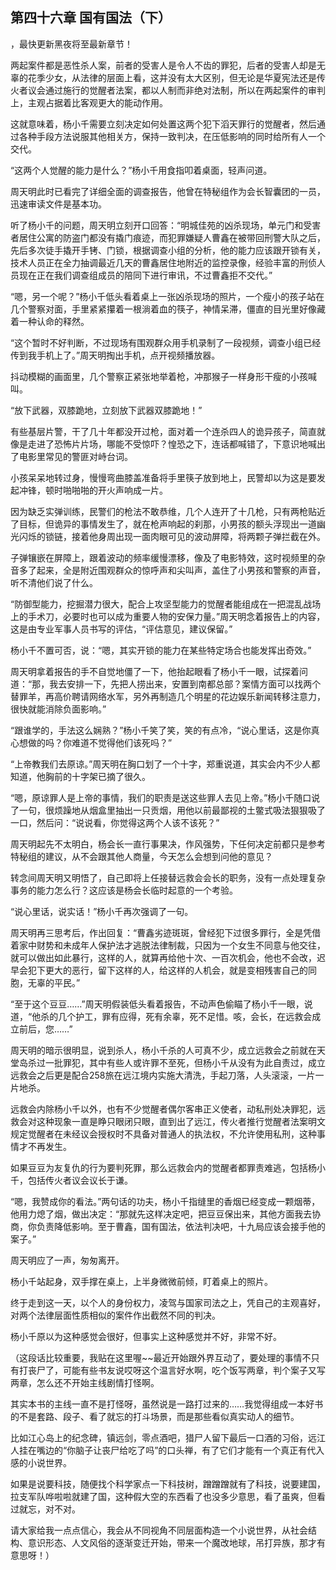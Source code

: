 ## 第四十六章 国有国法（下）
，最快更新黑夜将至最新章节！

两起案件都是恶性杀人案，前者的受害人是令人不齿的罪犯，后者的受害人却是无辜的花季少女，从法律的层面上看，这并没有太大区别，但无论是华夏宪法还是传火者议会通过施行的觉醒者法案，都以人制而非绝对法制，所以在两起案件的审判上，主观占据着比客观更大的能动作用。

这就意味着，杨小千需要立刻决定如何处置这两个犯下滔天罪行的觉醒者，然后通过各种手段方法说服其他相关方，保持一致判决，在压低影响的同时给所有人一个交代。

“这两个人觉醒的能力是什么？”杨小千用食指叩着桌面，轻声问道。

周天明此时已看完了详细全面的调查报告，他曾在特秘组作为会长智囊团的一员，迅速审读文件是基本功。

听了杨小千的问题，周天明立刻开口回答：“明城佳苑的凶杀现场，单元门和受害者居住公寓的防盗门都没有撬门痕迹，而犯罪嫌疑人曹鑫在被带回刑警大队之后，先后多次徒手撬开手铐、门锁，根据调查小组的分析，他的能力应该跟开锁有关，技术人员正在全力抽调最近几天的曹鑫居住地附近的监控录像，经验丰富的刑侦人员现在正在我们调查组成员的陪同下进行审讯，不过曹鑫拒不交代。”

“嗯，另一个呢？”杨小千低头看着桌上一张凶杀现场的照片，一个瘦小的孩子站在几个警察对面，手里紧紧攥着一根淌着血的筷子，神情呆滞，僵直的目光里好像藏着一种认命的释然。

“这个暂时不好判断，不过现场有围观群众用手机录制了一段视频，调查小组已经传到我手机上了。”周天明掏出手机，点开视频播放器。

抖动模糊的画面里，几个警察正紧张地举着枪，冲那猴子一样身形干瘦的小孩喊叫。

“放下武器，双膝跪地，立刻放下武器双膝跪地！”

有些基层片警，干了几十年都没开过枪，面对着一个连杀四人的诡异孩子，简直就像是走进了恐怖片片场，哪能不受惊吓？惶恐之下，连话都喊错了，下意识地喊出了电影里常见的警匪对峙台词。

小孩呆呆地转过身，慢慢弯曲膝盖准备将手里筷子放到地上，民警却以为这是要发起冲锋，顿时啪啪啪的开火声响成一片。

因为缺乏实弹训练，民警们的枪法不敢恭维，几个人连开了十几枪，只有两枪贴近了目标，但诡异的事情发生了，就在枪声响起的刹那，小男孩的额头浮现出一道幽光闪烁的锁链，接着他身周出现一面肉眼可见的波动屏障，将两颗子弹拦截在外。

子弹镶嵌在屏障上，跟着波动的频率缓慢漂移，像及了电影特效，这时视频里的杂音多了起来，全是附近围观群众的惊呼声和尖叫声，盖住了小男孩和警察的声音，听不清他们说了什么。

“防御型能力，挖掘潜力很大，配合上攻坚型能力的觉醒者能组成在一把混乱战场上的手术刀，必要时也可以成为重要人物的安保力量。”周天明念着报告上的内容，这是由专业军事人员书写的评估，“评估意见，建议保留。”

杨小千不置可否，说：“嗯，其实开锁的能力在某些特定场合也能发挥出奇效。”

周天明拿着报告的手不自觉地僵了一下，他抬起眼看了杨小千一眼，试探着问道：“那，我去安排一下，先把人捞出来，安置到南都总部？案情方面可以找两个替罪羊，再高价聘请网络水军，另外再制造几个明星的花边娱乐新闻转移注意力，很快就能消除负面影响。”

“跟谁学的，手法这么娴熟？”杨小千笑了笑，笑的有点冷，“说心里话，这是你真心想做的吗？你难道不觉得他们该死吗？”

“上帝教我们去原谅。”周天明在胸口划了一个十字，郑重说道，其实会内不少人都知道，他胸前的十字架已摘了很久。

“嗯，原谅罪人是上帝的事情，我们的职责是送这些罪人去见上帝。”杨小千随口说了一句，很烦躁地从烟盒里抽出一只贡烟，用他以前最鄙视的土鳖式吸法狠狠吸了一口，然后问：“说说看，你觉得这两个人该不该死？”

周天明起先不太明白，杨会长一直行事果决，作风强势，下任何决定前都只是参考特秘组的建议，从不会跟其他人商量，今天怎么会想到问他的意见？

转念间周天明又明悟了，自己即将上任接替远救会会长的职务，没有一点处理复杂事务的能力怎么行？这应该是杨会长临时起意的一个考验。

“说心里话，说实话！”杨小千再次强调了一句。

周天明再三思考后，作出回复：“曹鑫劣迹斑斑，曾经犯下过很多罪行，全是凭借着家中财势和未成年人保护法才逃脱法律制裁，只因为一个女生不同意与他交往，就可以做出如此暴行，这样的人，就算再给他十次、一百次机会，他也不会改，迟早会犯下更大的恶行，留下这样的人，给这样的人机会，就是变相残害自己的同胞，无辜的平民。”

“至于这个豆豆……”周天明假装低头看着报告，不动声色偷瞄了杨小千一眼，说道，“他杀的几个护工，罪有应得，死有余辜，死不足惜。咳，会长，在远救会成立前后，您……”

周天明的暗示很明显，说到杀人，杨小千杀的人可真不少，成立远救会之前就在天堂岛杀过一批罪犯，其中有些人或许罪不至死，但杨小千从没有为此自责过，成立远救会之后更是配合258旅在远江境内实施大清洗，手起刀落，人头滚滚，一片一片地杀。

远救会内除杨小千以外，也有不少觉醒者偶尔客串正义使者，动私刑处决罪犯，远救会对这种现象一直是睁只眼闭只眼，直到出了远江，传火者推行觉醒者法案明文规定觉醒者在未经议会授权时不具备对普通人的执法权，不允许使用私刑，这种事情才不再发生。

如果豆豆为友复仇的行为要判死罪，那么远救会内的觉醒者都罪责难逃，包括杨小千，包括传火者议会议长于谦。

“嗯，我赞成你的看法。”两句话的功夫，杨小千指缝里的香烟已经变成一颗烟蒂，他用力熄了烟，做出决定：“那就先这样决定吧，把豆豆保出来，其他方面我去协商，你负责降低影响。至于曹鑫，国有国法，依法判决吧，十九局应该会接手他的案子。”

周天明应了一声，匆匆离开。

杨小千站起身，双手撑在桌上，上半身微微前倾，盯着桌上的照片。

终于走到这一天，以个人的身份权力，凌驾与国家司法之上，凭自己的主观喜好，对两个法律层面性质相似的案件作出截然不同的判决。

杨小千原以为这种感觉会很好，但事实上这种感觉并不好，非常不好。

（这段话比较重要，我贴在这里喔~~最近开始跟外界互动了，要处理的事情不只有打丧尸了，可能有些书友说哎呀这个温言好水啊，吃个饭写两章，判个案子又写两章，怎么还不开始主线剧情打怪啊。

其实本书的主线一直不是打怪呀，虽然说是一路打过来的……我觉得组成一本好书的不是套路、段子、看了就忘的打斗场景，而是那些看似真实动人的细节。

比如江心岛上的纪念碑，镇远剑，零点酒吧，猎尸人留下最后一口酒的习俗，远江人挂在嘴边的“你脑子让丧尸给吃了吗”的口头禅，有了它们才能有一个真正有代入感的小说世界。

如果是说要科技，随便找个科学家点一下科技树，蹭蹭蹭就有了科技，说要建国，拉支军队哗啦啦就建了国，这种假大空的东西看了也没多少意思，看了虽爽，但看过就忘，对不对。

请大家给我一点点信心，我会从不同视角不同层面构造一个小说世界，从社会结构、意识形态、人文风俗的逐渐变迁开始，带来一个魔改地球，吊打异族，那才有意思呀！）

